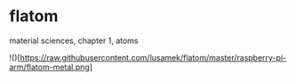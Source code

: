 # flatom
material sciences, chapter 1, atoms


!()[https://raw.githubusercontent.com/lusamek/flatom/master/raspberry-pi-arm/flatom-metal.png]




